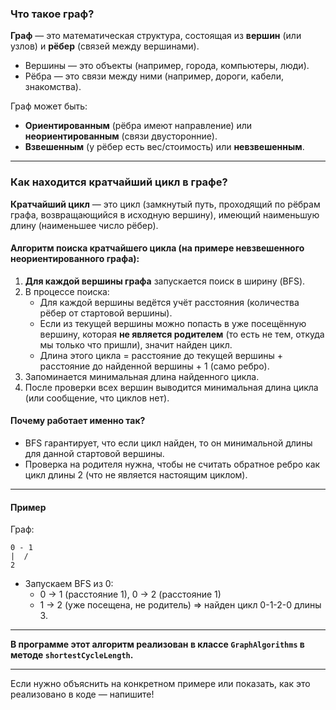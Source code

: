 ### Что такое граф?

**Граф** — это математическая структура, состоящая из **вершин** (или узлов) и **рёбер** (связей между вершинами).

- Вершины — это объекты (например, города, компьютеры, люди).
- Рёбра — это связи между ними (например, дороги, кабели, знакомства).

Граф может быть:
- **Ориентированным** (рёбра имеют направление) или **неориентированным** (связи двусторонние).
- **Взвешенным** (у рёбер есть вес/стоимость) или **невзвешенным**.

---

### Как находится кратчайший цикл в графе?

**Кратчайший цикл** — это цикл (замкнутый путь, проходящий по рёбрам графа, возвращающийся в исходную вершину), имеющий наименьшую длину (наименьшее число рёбер).

#### Алгоритм поиска кратчайшего цикла (на примере невзвешенного неориентированного графа):

1. **Для каждой вершины графа** запускается поиск в ширину (BFS).
2. В процессе поиска:
    - Для каждой вершины ведётся учёт расстояния (количества рёбер от стартовой вершины).
    - Если из текущей вершины можно попасть в уже посещённую вершину, которая **не является родителем** (то есть не тем, откуда мы только что пришли), значит найден цикл.
    - Длина этого цикла = расстояние до текущей вершины + расстояние до найденной вершины + 1 (само ребро).
3. Запоминается минимальная длина найденного цикла.
4. После проверки всех вершин выводится минимальная длина цикла (или сообщение, что циклов нет).

#### Почему работает именно так?

- BFS гарантирует, что если цикл найден, то он минимальной длины для данной стартовой вершины.
- Проверка на родителя нужна, чтобы не считать обратное ребро как цикл длины 2 (что не является настоящим циклом).

---

#### Пример

Граф:
```
0 - 1
|  /
2
```
- Запускаем BFS из 0:
  - 0 → 1 (расстояние 1), 0 → 2 (расстояние 1)
  - 1 → 2 (уже посещена, не родитель) ⇒ найден цикл 0-1-2-0 длины 3.

---

**В программе этот алгоритм реализован в классе `GraphAlgorithms` в методе `shortestCycleLength`.**

---

Если нужно объяснить на конкретном примере или показать, как это реализовано в коде — напишите!
